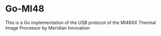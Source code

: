 # Go-MI48

This is a Go implementation of the USB protocol of the MI48XX Thermal Image Processor by Meridian Innovation
